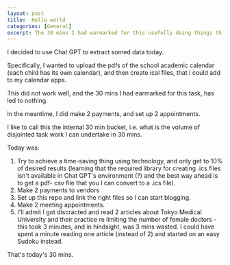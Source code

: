 ```yaml
---
layout: post
title:  Hello world
categories: [General]
excerpt: The 30 mins I had earmarked for this usefully doing things this morning, did not pan out as expected. 
---
```


I decided to use Chat GPT to extract somed data today. 

Specifically, I wanted to upload the pdfs of the school academic calendar (each child has its own calendar), and then create ical files, that I could add to my calendar apps. 

This did not work well, and the 30 mins I had earmarked for this task, has led to nothing. 

In the meantime, I did make 2 payments, and set up 2 appointments. 

I like to call this the internal 30 min bucket, i.e. what is the volume of disjointed task work I can undertake in 30 mins. 

Today was: 

1. Try to achieve a time-saving thing using technology, and only  get to 10% of desired results (learning that the required library for creating .ics files isn't available in Chat GPT's environment (?) and the best way ahead is to get a pdf- csv file that you I can convert to a .ics file).
2. Make 2 payments to vendors
3. Set up this repo and link the right files so I can start blogging. 
4. Make 2 meeting appointments. 
5. I'll admit I got discracted and read 2 articles about Tokyo Medical University and their practice re limiting the number of female doctors -this took 3 minutes, and in hindsight, was 3 mins wasted. I could have spent a minute reading one article (instead of 2) and started on an easy Sudoku instead. 


That's today's 30 mins.